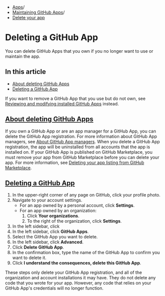   * [Apps](https://docs.github.com/en/apps "Apps")/
  * [Maintaining GitHub Apps](https://docs.github.com/en/apps/maintaining-github-apps "Maintaining GitHub Apps")/
  * [Delete your app](https://docs.github.com/en/apps/maintaining-github-apps/deleting-a-github-app "Delete your app")


# Deleting a GitHub App
You can delete GitHub Apps that you own if you no longer want to use or maintain the app.
## In this article
  * [About deleting GitHub Apps](https://docs.github.com/en/apps/maintaining-github-apps/deleting-a-github-app#about-deleting-github-apps)
  * [Deleting a GitHub App](https://docs.github.com/en/apps/maintaining-github-apps/deleting-a-github-app#deleting-a-github-app)


If you want to remove a GitHub App that you use but do not own, see [Reviewing and modifying installed GitHub Apps](https://docs.github.com/en/apps/using-github-apps/reviewing-and-modifying-installed-github-apps#blocking-access) instead.
## [About deleting GitHub Apps](https://docs.github.com/en/apps/maintaining-github-apps/deleting-a-github-app#about-deleting-github-apps)
If you own a GitHub App or are an app manager for a GitHub App, you can delete the GitHub App registration. For more information about GitHub App managers, see [About GitHub App managers](https://docs.github.com/en/apps/maintaining-github-apps/about-github-app-managers).
When you delete a GitHub App registration, the app will be uninstalled from all accounts that the app is installed on.
If your GitHub App is published on GitHub Marketplace, you must remove your app from GitHub Marketplace before you can delete your app. For more information, see [Deleting your app listing from GitHub Marketplace](https://docs.github.com/en/apps/publishing-apps-to-github-marketplace/listing-an-app-on-github-marketplace/deleting-your-github-app-listing-from-github-marketplace).
## [Deleting a GitHub App](https://docs.github.com/en/apps/maintaining-github-apps/deleting-a-github-app#deleting-a-github-app)
  1. In the upper-right corner of any page on GitHub, click your profile photo.
  2. Navigate to your account settings.
     * For an app owned by a personal account, click **Settings**.
     * For an app owned by an organization: 
       1. Click **Your organizations**.
       2. To the right of the organization, click **Settings**.
  3. In the left sidebar, click 
  4. In the left sidebar, click **GitHub Apps**.
  5. Select the GitHub App you want to delete.
  6. In the left sidebar, click **Advanced**.
  7. Click **Delete GitHub App**.
  8. In the confirmation box, type the name of the GitHub App to confirm you want to delete it.
  9. Click **I understand the consequences, delete this GitHub App**.


These steps only delete your GitHub App registration, and all of the organization and account installations it may have. They do not delete any code that you wrote for your app. However, any code that relies on your GitHub App's credentials will no longer function.
